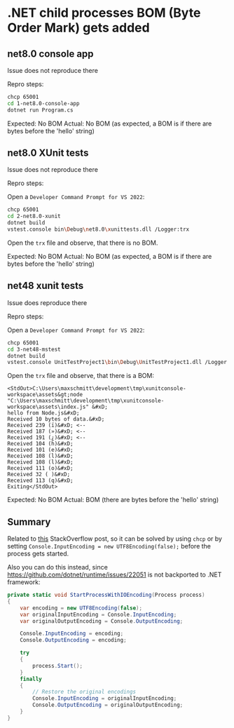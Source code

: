# .NET child processes BOM (Byte Order Mark) gets added

## net8.0 console app

Issue does not reproduce there

Repro steps:

```bash
chcp 65001
cd 1-net8.0-console-app
dotnet run Program.cs
```

Expected: No BOM
Actual: No BOM (as expected, a BOM is if there are bytes before the 'hello' string)

## net8.0 XUnit tests

Issue does not reproduce there

Repro steps:

Open a `Developer Command Prompt for VS 2022`:

```bash
chcp 65001
cd 2-net8.0-xunit
dotnet build
vstest.console bin\Debug\net8.0\xunittests.dll /Logger:trx
```

Open the `trx` file and observe, that there is no BOM.

Expected: No BOM
Actual: No BOM (as expected, a BOM is if there are bytes before the 'hello' string)

## net48 xunit tests

Issue does reproduce there

Repro steps:

Open a `Developer Command Prompt for VS 2022`:

```bash
chcp 65001
cd 3-net48-mstest
dotnet build
vstest.console UnitTestProject1\bin\Debug\UnitTestProject1.dll /Logger:trx
```

Open the `trx` file and observe, that there is a BOM:

```
<StdOut>C:\Users\maxschmitt\development\tmp\xunitconsole-workspace\assets&gt;node "C:\Users\maxschmitt\development\tmp\xunitconsole-workspace\assets\index.js" &#xD;
hello from Node.js&#xD;
Received 10 bytes of data.&#xD;
Received 239 (ï)&#xD; <--
Received 187 (»)&#xD; <--
Received 191 (¿)&#xD; <--
Received 104 (h)&#xD;
Received 101 (e)&#xD;
Received 108 (l)&#xD;
Received 108 (l)&#xD;
Received 111 (o)&#xD;
Received 32 ( )&#xD;
Received 113 (q)&#xD;
Exiting</StdOut>
```

Expected: No BOM
Actual: BOM (there are bytes before the 'hello' string)

## Summary

Related to [this](https://stackoverflow.com/questions/2855675/encoding-problem-of-process-standardinput-or-application-executed-from-c-sharp-c) StackOverflow post, so it can be solved by using `chcp` or by setting `Console.InputEncoding = new UTF8Encoding(false);` before the process gets started.

Also you can do this instead, since https://github.com/dotnet/runtime/issues/22051 is not backported to .NET framework:

```csharp
private static void StartProcessWithIOEncoding(Process process)
{
    var encoding = new UTF8Encoding(false);
    var originalInputEncoding = Console.InputEncoding;
    var originalOutputEncoding = Console.OutputEncoding;

    Console.InputEncoding = encoding;
    Console.OutputEncoding = encoding;

    try
    {
        process.Start();
    }
    finally
    {
        // Restore the original encodings
        Console.InputEncoding = originalInputEncoding;
        Console.OutputEncoding = originalOutputEncoding;
    }
}
```
